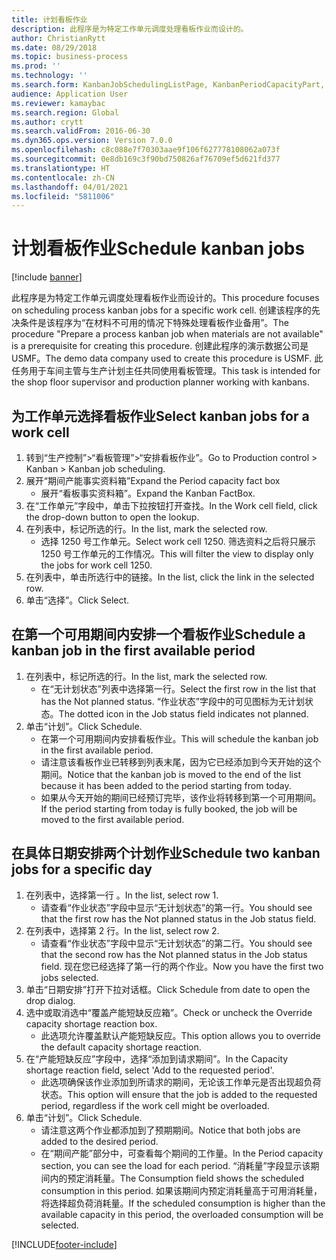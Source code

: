 ```yaml
---
title: 计划看板作业
description: 此程序是为特定工作单元调度处理看板作业而设计的。
author: ChristianRytt
ms.date: 08/29/2018
ms.topic: business-process
ms.prod: ''
ms.technology: ''
ms.search.form: KanbanJobSchedulingListPage, KanbanPeriodCapacityPart, SysLookupMultiSelectGrid, KanbanBoardScheduleJobForward
audience: Application User
ms.reviewer: kamaybac
ms.search.region: Global
ms.author: crytt
ms.search.validFrom: 2016-06-30
ms.dyn365.ops.version: Version 7.0.0
ms.openlocfilehash: c8c088e7f70303aae9f106f627778108062a073f
ms.sourcegitcommit: 0e8db169c3f90bd750826af76709ef5d621fd377
ms.translationtype: HT
ms.contentlocale: zh-CN
ms.lasthandoff: 04/01/2021
ms.locfileid: "5811006"
---
```

# <a name="schedule-kanban-jobs"></a><span data-ttu-id="4dbac-103">计划看板作业</span><span class="sxs-lookup"><span data-stu-id="4dbac-103">Schedule kanban jobs</span></span>

[!include [banner](../../includes/banner.md)]

<span data-ttu-id="4dbac-104">此程序是为特定工作单元调度处理看板作业而设计的。</span><span class="sxs-lookup"><span data-stu-id="4dbac-104">This procedure focuses on scheduling process kanban jobs for a specific work cell.</span></span> <span data-ttu-id="4dbac-105">创建该程序的先决条件是该程序为“在材料不可用的情况下特殊处理看板作业备用”。</span><span class="sxs-lookup"><span data-stu-id="4dbac-105">The procedure "Prepare a process kanban job when materials are not available" is a prerequisite for creating this procedure.</span></span> <span data-ttu-id="4dbac-106">创建此程序的演示数据公司是 USMF。</span><span class="sxs-lookup"><span data-stu-id="4dbac-106">The demo data company used to create this procedure is USMF.</span></span> <span data-ttu-id="4dbac-107">此任务用于车间主管与生产计划主任共同使用看板管理。</span><span class="sxs-lookup"><span data-stu-id="4dbac-107">This task is intended for the shop floor supervisor and production planner working with kanbans.</span></span>


## <a name="select-kanban-jobs-for-a-work-cell"></a><span data-ttu-id="4dbac-108">为工作单元选择看板作业</span><span class="sxs-lookup"><span data-stu-id="4dbac-108">Select kanban jobs for a work cell</span></span>
1. <span data-ttu-id="4dbac-109">转到“生产控制”>“看板管理”>“安排看板作业”。</span><span class="sxs-lookup"><span data-stu-id="4dbac-109">Go to Production control > Kanban > Kanban job scheduling.</span></span>
2. <span data-ttu-id="4dbac-110">展开“期间产能事实资料箱”</span><span class="sxs-lookup"><span data-stu-id="4dbac-110">Expand the Period capacity fact box</span></span>
    * <span data-ttu-id="4dbac-111">展开“看板事实资料箱”。</span><span class="sxs-lookup"><span data-stu-id="4dbac-111">Expand the Kanban FactBox.</span></span>  
3. <span data-ttu-id="4dbac-112">在“工作单元”字段中，单击下拉按钮打开查找。</span><span class="sxs-lookup"><span data-stu-id="4dbac-112">In the Work cell field, click the drop-down button to open the lookup.</span></span>
4. <span data-ttu-id="4dbac-113">在列表中，标记所选的行。</span><span class="sxs-lookup"><span data-stu-id="4dbac-113">In the list, mark the selected row.</span></span>
    * <span data-ttu-id="4dbac-114">选择 1250 号工作单元。</span><span class="sxs-lookup"><span data-stu-id="4dbac-114">Select work cell 1250.</span></span> <span data-ttu-id="4dbac-115">筛选资料之后将只展示 1250 号工作单元的工作情况。</span><span class="sxs-lookup"><span data-stu-id="4dbac-115">This will filter the view to display only the jobs for work cell 1250.</span></span>  
5. <span data-ttu-id="4dbac-116">在列表中，单击所选行中的链接。</span><span class="sxs-lookup"><span data-stu-id="4dbac-116">In the list, click the link in the selected row.</span></span>
6. <span data-ttu-id="4dbac-117">单击“选择”。</span><span class="sxs-lookup"><span data-stu-id="4dbac-117">Click Select.</span></span>

## <a name="schedule-a-kanban-job-in-the-first-available-period"></a><span data-ttu-id="4dbac-118">在第一个可用期间内安排一个看板作业</span><span class="sxs-lookup"><span data-stu-id="4dbac-118">Schedule a kanban job in the first available period</span></span>
1. <span data-ttu-id="4dbac-119">在列表中，标记所选的行。</span><span class="sxs-lookup"><span data-stu-id="4dbac-119">In the list, mark the selected row.</span></span>
    * <span data-ttu-id="4dbac-120">在“无计划状态”列表中选择第一行。</span><span class="sxs-lookup"><span data-stu-id="4dbac-120">Select the first row in the list that has the Not planned status.</span></span> <span data-ttu-id="4dbac-121">“作业状态”字段中的可见图标为无计划状态。</span><span class="sxs-lookup"><span data-stu-id="4dbac-121">The dotted icon in the Job status field indicates not planned.</span></span>  
2. <span data-ttu-id="4dbac-122">单击“计划”。</span><span class="sxs-lookup"><span data-stu-id="4dbac-122">Click Schedule.</span></span>
    * <span data-ttu-id="4dbac-123">在第一个可用期间内安排看板作业。</span><span class="sxs-lookup"><span data-stu-id="4dbac-123">This will schedule the kanban job in the first available period.</span></span>  
    * <span data-ttu-id="4dbac-124">请注意该看板作业已转移到列表末尾，因为它已经添加到今天开始的这个期间。</span><span class="sxs-lookup"><span data-stu-id="4dbac-124">Notice that the kanban job is moved to the end of the list because it has been added to the period starting from today.</span></span>  
    * <span data-ttu-id="4dbac-125">如果从今天开始的期间已经预订完毕，该作业将转移到第一个可用期间。</span><span class="sxs-lookup"><span data-stu-id="4dbac-125">If the period starting from today is fully booked, the job will be moved to the first available period.</span></span>  

## <a name="schedule-two-kanban-jobs-for-a-specific-day"></a><span data-ttu-id="4dbac-126">在具体日期安排两个计划作业</span><span class="sxs-lookup"><span data-stu-id="4dbac-126">Schedule two kanban jobs for a specific day</span></span>
1. <span data-ttu-id="4dbac-127">在列表中，选择第一行 。</span><span class="sxs-lookup"><span data-stu-id="4dbac-127">In the list, select row 1.</span></span>
    * <span data-ttu-id="4dbac-128">请查看“作业状态”字段中显示“无计划状态”的第一行。</span><span class="sxs-lookup"><span data-stu-id="4dbac-128">You should see that the first row has the Not planned status in the Job status field.</span></span>  
2. <span data-ttu-id="4dbac-129">在列表中，选择第 2 行。</span><span class="sxs-lookup"><span data-stu-id="4dbac-129">In the list, select row 2.</span></span>
    * <span data-ttu-id="4dbac-130">请查看“作业状态”字段中显示“无计划状态”的第二行。</span><span class="sxs-lookup"><span data-stu-id="4dbac-130">You should see that the second row has the Not planned status in the Job status field.</span></span> <span data-ttu-id="4dbac-131">现在您已经选择了第一行的两个作业。</span><span class="sxs-lookup"><span data-stu-id="4dbac-131">Now you have the first two jobs selected.</span></span>  
3. <span data-ttu-id="4dbac-132">单击“日期安排”打开下拉对话框。</span><span class="sxs-lookup"><span data-stu-id="4dbac-132">Click Schedule from date to open the drop dialog.</span></span>
4. <span data-ttu-id="4dbac-133">选中或取消选中“覆盖产能短缺反应箱”。</span><span class="sxs-lookup"><span data-stu-id="4dbac-133">Check or uncheck the Override capacity shortage reaction box.</span></span>
    * <span data-ttu-id="4dbac-134">此选项允许覆盖默认产能短缺反应。</span><span class="sxs-lookup"><span data-stu-id="4dbac-134">This option allows you to override the default capacity shortage reaction.</span></span>  
5. <span data-ttu-id="4dbac-135">在“产能短缺反应”字段中，选择“添加到请求期间”。</span><span class="sxs-lookup"><span data-stu-id="4dbac-135">In the Capacity shortage reaction field, select 'Add to the requested period'.</span></span>
    * <span data-ttu-id="4dbac-136">此选项确保该作业添加到所请求的期间，无论该工作单元是否出现超负荷状态。</span><span class="sxs-lookup"><span data-stu-id="4dbac-136">This option will ensure that the job is added to the requested period, regardless if the work cell might be overloaded.</span></span>  
6. <span data-ttu-id="4dbac-137">单击“计划”。</span><span class="sxs-lookup"><span data-stu-id="4dbac-137">Click Schedule.</span></span>
    * <span data-ttu-id="4dbac-138">请注意这两个作业都添加到了预期期间。</span><span class="sxs-lookup"><span data-stu-id="4dbac-138">Notice that both jobs are added to the desired period.</span></span>  
    * <span data-ttu-id="4dbac-139">在“期间产能”部分中，可查看每个期间的工作量。</span><span class="sxs-lookup"><span data-stu-id="4dbac-139">In the Period capacity section, you can see the load for each period.</span></span> <span data-ttu-id="4dbac-140">“消耗量”字段显示该期间内的预定消耗量。</span><span class="sxs-lookup"><span data-stu-id="4dbac-140">The Consumption field shows the scheduled consumption in this period.</span></span> <span data-ttu-id="4dbac-141">如果该期间内预定消耗量高于可用消耗量，将选择超负荷消耗量。</span><span class="sxs-lookup"><span data-stu-id="4dbac-141">If the scheduled consumption is higher than the available capacity in this period, the overloaded consumption will be selected.</span></span>  



[!INCLUDE[footer-include](../../../includes/footer-banner.md)]